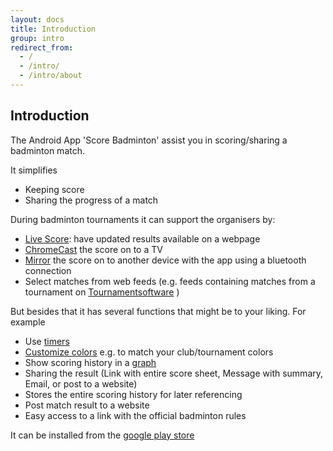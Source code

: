 ```yaml
---
layout: docs
title: Introduction
group: intro
redirect_from:
  - /
  - /intro/
  - /intro/about
---
```


## Introduction

The Android App 'Score Badminton' assist you in scoring/sharing a badminton match.

It simplifies
* Keeping score
* Sharing the progress of a match

During badminton tournaments it can support the organisers by:
* [Live Score](livescore.md): have updated results available on a webpage
* [ChromeCast](chromecast.md) the score on to a TV
* [Mirror](bluetooth.mirror.md) the score on to another device with the app using a bluetooth connection
* Select matches from web feeds (e.g. feeds containing matches from a tournament on [Tournamentsoftware](http://www.tournamentsoftware.com/sportselection/setsportselection/2?returnUrl=%2Ffind%2Ftournament%3Fid%3D2) )

But besides that it has several functions that might be to your liking. For example
* Use [timers](timers.md)
* [Customize colors](colors.md) e.g. to match your club/tournament colors
* Show scoring history in a [graph](graphs.md)
* Sharing the result (Link with entire score sheet, Message with summary, Email, or post to a website)
* Stores the entire scoring history for later referencing
* Post match result to a website
* Easy access to a link with the official badminton rules

It can be installed from the [google play store](https://play.google.com/store/apps/details?id=com.doubleyellow.badminton "Score Badminton")

